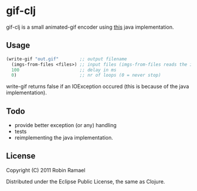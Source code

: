 # gif-clj

gif-clj is a small animated-gif encoder using [this](http://www.java2s.com/Code/Java/2D-Graphics-GUI/AnimatedGifEncoder.htm) java implementation.

## Usage

```clojure
(write-gif "out.gif"        ;; output filename
  (imgs-from-files <files>) ;; input files (imgs-from-files reads the images lazily)
  100                       ;; delay in ms
  0)                        ;; nr of loops (0 = never stop)
```

write-gif returns false if an IOException occured (this is because of the java implementation).


## Todo

 * provide better exception (or any) handling
 * tests
 * reimplementing the java implementation.


## License

Copyright (C) 2011 Robin Ramael

Distributed under the Eclipse Public License, the same as Clojure.

